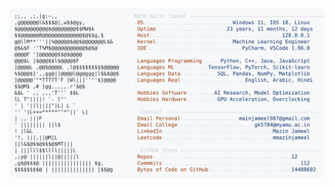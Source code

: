 <picture>
  <source srcset="https://raw.githubusercontent.com/mmazinjameel/mmazinjameel/main/dark_mode.svg?v=1760738964" media="(prefers-color-scheme: dark)">
  <img src="https://raw.githubusercontent.com/mmazinjameel/mmazinjameel/main/light_mode.svg?v=1760738964">
</picture>
